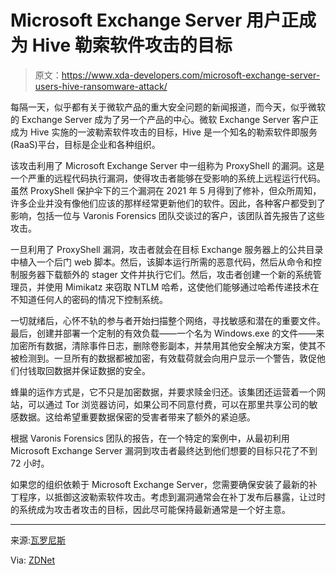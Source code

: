 # Microsoft Exchange Server 用户正成为 Hive 勒索软件攻击的目标

> 原文：<https://www.xda-developers.com/microsoft-exchange-server-users-hive-ransomware-attack/>

每隔一天，似乎都有关于微软产品的重大安全问题的新闻报道，而今天，似乎微软的 Exchange Server 成为了另一个产品的中心。微软 Exchange Server 客户正成为 Hive 实施的一波勒索软件攻击的目标，Hive 是一个知名的勒索软件即服务(RaaS)平台，目标是企业和各种组织。

该攻击利用了 Microsoft Exchange Server 中一组称为 ProxyShell 的漏洞。这是一个严重的远程代码执行漏洞，使得攻击者能够在受影响的系统上远程运行代码。虽然 ProxyShell 保护伞下的三个漏洞在 2021 年 5 月得到了修补，但众所周知，许多企业并没有像他们应该的那样经常更新他们的软件。因此，各种客户都受到了影响，包括一位与 Varonis Forensics 团队交谈过的客户，该团队首先报告了这些攻击。

一旦利用了 ProxyShell 漏洞，攻击者就会在目标 Exchange 服务器上的公共目录中植入一个后门 web 脚本。然后，该脚本运行所需的恶意代码，然后从命令和控制服务器下载额外的 stager 文件并执行它们。然后，攻击者创建一个新的系统管理员，并使用 Mimikatz 来窃取 NTLM 哈希，这使他们能够通过哈希传递技术在不知道任何人的密码的情况下控制系统。

一切就绪后，心怀不轨的参与者开始扫描整个网络，寻找敏感和潜在的重要文件。最后，创建并部署一个定制的有效负载——一个名为 Windows.exe 的文件——来加密所有数据，清除事件日志，删除卷影副本，并禁用其他安全解决方案，使其不被检测到。一旦所有的数据都被加密，有效载荷就会向用户显示一个警告，敦促他们付钱取回数据并保证数据的安全。

蜂巢的运作方式是，它不只是加密数据，并要求赎金归还。该集团还运营着一个网站，可以通过 Tor 浏览器访问，如果公司不同意付费，可以在那里共享公司的敏感数据。这给希望重要数据保密的受害者带来了额外的紧迫感。

根据 Varonis Forensics 团队的报告，在一个特定的案例中，从最初利用 Microsoft Exchange Server 漏洞到攻击者最终达到他们想要的目标只花了不到 72 小时。

如果您的组织依赖于 Microsoft Exchange Server，您需要确保安装了最新的补丁程序，以抵御这波勒索软件攻击。考虑到漏洞通常会在补丁发布后暴露，让过时的系统成为攻击者攻击的目标，因此尽可能保持最新通常是一个好主意。

* * *

来源:[瓦罗尼斯](https://www.varonis.com/blog/hive-ransomware-analysis)

Via: [ZDNet](https://www.zdnet.com/article/hive-hackers-are-exploiting-microsoft-exchange-servers-in-ransomware-spree/)
